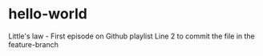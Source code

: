 # hello-world
Little's law - First episode on Github playlist
Line 2 to commit the file in the feature-branch
